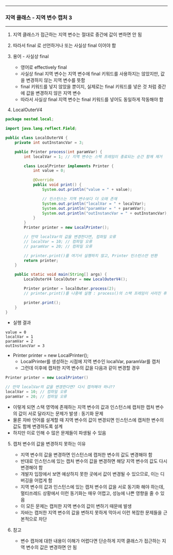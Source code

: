 -----
### 지역 클래스 - 지역 변수 캡처 3
-----
1. 지역 클래스가 접근하는 지역 변수는 절대로 중간에 값이 변하면 안 됨
2. 따라서 final 로 선언하거나 또는 사실상 final 이어야 함
3. 용어 - 사실상 final
   - 영어로 effectively final
   - 사실상 final 지역 변수는 지역 변수에 final 키워드를 사용하지는 않았지만, 값을 변경하지 않는 지역 변수를 뜻함
   - final 키워드를 넣지 않았을 뿐이지, 실제로는 final 키워드를 넣은 것 처럼 중간에 값을 변경하지 않은 지역 변수
   - 따라서 사실상 final 지역 변수는 final 키워드를 넣어도 동일하게 작동해야 함

4. LocalOuterV4
```java
package nested.local;

import java.lang.reflect.Field;

public class LocalOuterV4 {
    private int outInstancVar = 3;

    public Printer process(int paramVar) {
        int localVar = 1; // 지역 변수는 스택 프레임이 종료되는 순간 함께 제거

        class LocalPrinter implements Printer {
            int value = 0;

            @Override
            public void print() {
                System.out.println("value = " + value);

                // 인스턴스는 지역 변수보다 더 오래 존재
                System.out.println("localVar = " + localVar);
                System.out.println("paramVar = " + paramVar);
                System.out.println("outInstancVar = " + outInstancVar);
            }
        }
        Printer printer = new LocalPrinter();

        // 만약 localVar의 값을 변경한다면, 컴파일 오류
        // localVar = 10; // 컴파일 오류
        // paramVar = 20; // 컴파일 오류

        // printer.print()를 여기서 실행하지 않고, Printer 인스턴스만 반환
        return printer;
    }

    public static void main(String[] args) {
        LocalOuterV4 localOuter = new LocalOuterV4();

        Printer printer = localOuter.process(2);
        // printer.print()를 나중에 실행 : process()의 스택 프레임이 사라진 후 실행

        printer.print();
    }
}
```
  - 실행 결과
```
value = 0
localVar = 1
paramVar = 2
outInstancVar = 3
```

  - Printer printer = new LocalPrinter();
    + LocalPrinter를 생성하는 시점에 지역 변수인 localVar, paramVar를 캡처
    + 그런데 이후에 캡처한 지역 변수의 값을 다음과 같이 변경할 경우
```java
Printer printer = new LocalPrinter()

// 만약 localVar의 값을 변경한다면? 다시 캡처해야 하나??
localVar = 10; // 컴파일 오류
paramVar = 20; // 컴파일 오류
```
   - 이렇게 되면 스택 영역에 존재하는 지역 변수의 값과 인스턴스에 캡처한 캡처 변수의 값이 서로 달라지는 문제가 발생 : 동기화 문제
   - 물론 자바 언어를 설계할 때 지역 변수의 값이 변경되면 인스턴스에 캡처한 변수의 값도 함께 변경하도록 설계
   - 하지만 이로 인해 수 많은 문제들이 파생될 수 있음

5. 캡처 변수의 값을 변경하지 못하는 이유
   - 지역 변수의 값을 변경하면 인스턴스에 캡처한 변수의 값도 변경해야 함
   - 반대로 인스턴스에 있는 캡처 변수의 값을 변경하면 해당 지역 변수의 값도 다시 변경해야 함
   - 개발자 입장에서 보면 예상하지 못한 곳에서 값이 변경될 수 있으므로, 이는 디버깅을 어렵게 함
   - 지역 변수의 값과 인스턴스에 있는 캡처 변수의 값을 서로 동기화 해야 하는데, 멀티쓰레드 상황에서 이런 동기화는 매우 어렵고, 성능에 나쁜 영향을 줄 수 있음
   - 이 모든 문제는 캡처한 지역 변수의 값이 변하기 때문에 발생
   - 자바는 캡처한 지역 변수의 값을 변하지 못하게 막아서 이런 복잡한 문제들을 근본적으로 차단

6. 참고
   - 변수 캡처에 대한 내용이 이해가 어렵다면 단순하게 지역 클래스가 접근하는 지역 변수의 값은 변경하면 안 됨
